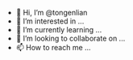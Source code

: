 - 👋 Hi, I’m @tongenlian
- 👀 I’m interested in ...
- 🌱 I’m currently learning ...
- 💞️ I’m looking to collaborate on ...
- 📫 How to reach me ...

<!---
tongenlian/tongenlian is a ✨ special ✨ repository because its `README.md` (this file) appears on your GitHub profile.
You can click the Preview link to take a look at your changes.
--->

